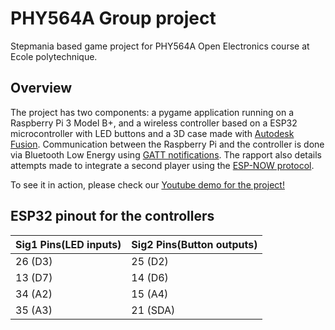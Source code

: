 # PHY564A Group project

Stepmania based game project for PHY564A Open Electronics course at Ecole polytechnique.

## Overview

The project has two components: a pygame application running on a Raspberry Pi 3 Model B+, and a wireless controller based on a ESP32 microcontroller with LED buttons and a 3D case made with [Autodesk Fusion](https://www.autodesk.com/products/fusion-360/overview). Communication between the Raspberry Pi and the controller is done via Bluetooth Low Energy using [GATT notifications](https://www.bluetooth.com/bluetooth-resources/intro-to-bluetooth-gap-gatt/). The rapport also details attempts made to integrate a second player using the [ESP-NOW protocol](https://www.espressif.com/en/solutions/low-power-solutions/esp-now).

To see it in action, please check our [Youtube demo for the project!](https://youtu.be/aHGMkcp-9PM)

## ESP32 pinout for the controllers

| Sig1 Pins(LED inputs)    | Sig2 Pins(Button outputs) |
| ------------------------ | ------------------------- |
| 26 (D3)  | 25 (D2)   |
| 13 (D7)  | 14 (D6)   |
| 34 (A2)  | 15 (A4)   |
| 35 (A3)  | 21 (SDA)  |
